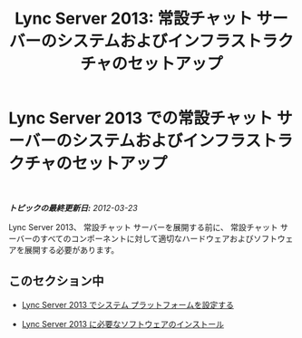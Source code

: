 ﻿---
title: 'Lync Server 2013: 常設チャット サーバーのシステムおよびインフラストラクチャのセットアップ'
TOCTitle: 常設チャット サーバーのシステムおよびインフラストラクチャのセットアップ
ms:assetid: d433d056-988d-40f1-9521-5f3e7316756f
ms:mtpsurl: https://technet.microsoft.com/ja-jp/library/JJ205290(v=OCS.15)
ms:contentKeyID: 48273733
ms.date: 05/19/2016
mtps_version: v=OCS.15
ms.translationtype: HT
---

# Lync Server 2013 での常設チャット サーバーのシステムおよびインフラストラクチャのセットアップ

 

_**トピックの最終更新日:** 2012-03-23_

Lync Server 2013、 常設チャット サーバーを展開する前に、 常設チャット サーバーのすべてのコンポーネントに対して適切なハードウェアおよびソフトウェアを展開する必要があります。

## このセクション中

  - [Lync Server 2013 でシステム プラットフォームを設定する](lync-server-2013-set-up-system-platforms.md)

  - [Lync Server 2013 に必要なソフトウェアのインストール](lync-server-2013-install-lync-server-2013-prerequisite-software.md)

